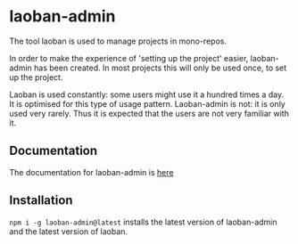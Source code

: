 # laoban-admin

The tool laoban is used to manage projects in mono-repos.

In order to make the experience of 'setting up the project' easier, laoban-admin has been created. In most projects
this will only be used once, to set up the project.

Laoban is used constantly: some users might use it a hundred times a day. It is optimised for this type of usage
pattern. Laoban-admin is not: it is only used very rarely. Thus it is expected that the users are not very familiar with
it.

## Documentation

The documentation for laoban-admin is [here](https://laoban-github.github.io/laoban-admin/DOCUMENTATION.html)

## Installation

`npm i -g laoban-admin@latest` installs the latest version of laoban-admin and the latest version of laoban.



